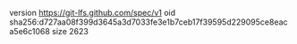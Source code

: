 version https://git-lfs.github.com/spec/v1
oid sha256:d727aa08f399d3645a3d7033fe3e1b7ceb17f39595d229095ce8eaca5e6c1068
size 2623
